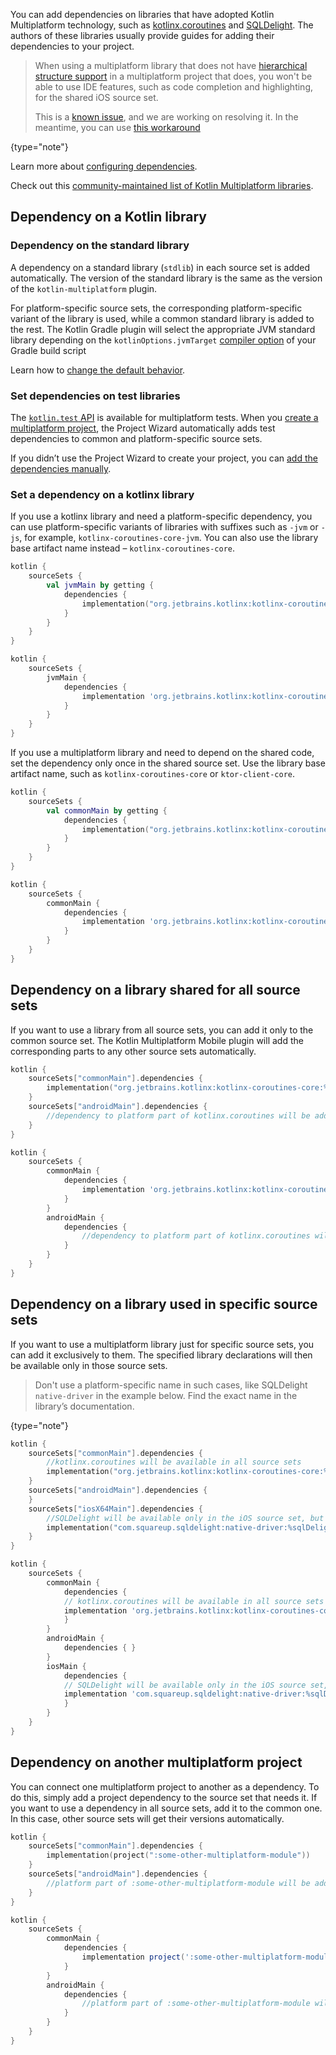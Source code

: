 [//]: # (title: Multiplatform library dependencies)

You can add dependencies on libraries that have adopted Kotlin Multiplatform technology, such as 
[kotlinx.coroutines](https://github.com/Kotlin/kotlinx.coroutines) and [SQLDelight](https://github.com/cashapp/sqldelight). 
The authors of these libraries usually provide guides for adding their dependencies to your project.

> When using a multiplatform library that does not have [hierarchical structure support](mpp-share-on-platforms.md#share-code-on-similar-platforms) in a multiplatform project that does, 
> you won't be able to use IDE features, such as code completion and highlighting, for the shared iOS source set. 
> 
> This is a [known issue](https://youtrack.jetbrains.com/issue/KT-40975), and we are working on resolving it. In the meantime, you can use [this workaround](kmm-add-macos-dependencies.md#workaround-to-enable-ide-support-for-the-shared-ios-source-set)
>
{type="note"}

Learn more about [configuring dependencies](gradle.md#configuring-dependencies).

Check out this [community-maintained list of Kotlin Multiplatform libraries](https://libs.kmp.icerock.dev/).

## Dependency on a Kotlin library

### Dependency on the standard library

A dependency on a standard library (`stdlib`) in each source set is added automatically. The version
of the standard library is the same as the version of the `kotlin-multiplatform` plugin.

For platform-specific source sets, the corresponding platform-specific variant of the library is used, while a common standard
library is added to the rest. The Kotlin Gradle plugin will select the appropriate JVM standard library depending on
the `kotlinOptions.jvmTarget` [compiler option](gradle.md#compiler-options) of your Gradle build script

Learn how to [change the default behavior](gradle.md#dependency-on-the-standard-library).

### Set dependencies on test libraries

The [`kotlin.test` API](https://kotlinlang.org/api/latest/kotlin.test/) is available for multiplatform tests. When you [create a multiplatform project](mpp-create-lib.md),
the Project Wizard automatically adds test dependencies to common and platform-specific source sets.

If you didn’t use the Project Wizard to create your project, you can [add the dependencies manually](gradle.md#set-dependencies-on-test-libraries).

### Set a dependency on a kotlinx library

If you use a kotlinx library and need a platform-specific dependency, you can use platform-specific variants
of libraries with suffixes such as `-jvm` or `-js`, for example, `kotlinx-coroutines-core-jvm`. You can also use the library
base artifact name instead – `kotlinx-coroutines-core`.

<tabs group="build-script">
<tab title="Kotlin" group-key="kotlin">

```kotlin
kotlin {
    sourceSets {
        val jvmMain by getting {
            dependencies {
                implementation("org.jetbrains.kotlinx:kotlinx-coroutines-core-jvm:%coroutinesVersion%")
            }
        }
    }
}

```

</tab>
<tab title="Groovy" group-key="groovy">

```groovy
kotlin {
    sourceSets {
        jvmMain {
            dependencies {
                implementation 'org.jetbrains.kotlinx:kotlinx-coroutines-core-jvm:%coroutinesVersion%'
            }
        }
    }
}
``` 

</tab>
</tabs>

If you use a multiplatform library and need to depend on the shared code, set the dependency only once in the shared
source set. Use the library base artifact name, such as `kotlinx-coroutines-core` or `ktor-client-core`.

<tabs group="build-script">
<tab title="Kotlin" group-key="kotlin">

```kotlin
kotlin {
    sourceSets {
        val commonMain by getting {
            dependencies {
                implementation("org.jetbrains.kotlinx:kotlinx-coroutines-core:%coroutinesVersion%")
            }
        }
    }
}
```

</tab>
<tab title="Groovy" group-key="groovy">

```groovy
kotlin {
    sourceSets {
        commonMain {
            dependencies {
                implementation 'org.jetbrains.kotlinx:kotlinx-coroutines-core:%coroutinesVersion%'
            }
        }
    }
}
``` 

</tab>
</tabs>

## Dependency on a library shared for all source sets

If you want to use a library from all source sets, you can add it only to the common source set. 
The Kotlin Multiplatform Mobile plugin will add the corresponding parts to any other source sets automatically.

<tabs group="build-script">
<tab title="Kotlin" group-key="kotlin">

```kotlin
kotlin {
    sourceSets["commonMain"].dependencies {
        implementation("org.jetbrains.kotlinx:kotlinx-coroutines-core:%coroutinesVersion%")
    }
    sourceSets["androidMain"].dependencies {
        //dependency to platform part of kotlinx.coroutines will be added automatically
    }
}
```

</tab>
<tab title="Groovy" group-key="groovy">

```groovy
kotlin {
    sourceSets {
        commonMain {
            dependencies {
                implementation 'org.jetbrains.kotlinx:kotlinx-coroutines-core:%coroutinesVersion%'
            }
        }
        androidMain {
            dependencies {
                //dependency to platform part of kotlinx.coroutines will be added automatically
            }
        }
    }
}
```

</tab>
</tabs>

## Dependency on a library used in specific source sets

If you want to use a multiplatform library just for specific source sets, you can add it exclusively to them. 
The specified library declarations will then be available only in those source sets.  
   
> Don't use a platform-specific name in such cases, like SQLDelight `native-driver` in the example below. Find the exact name in the library’s documentation.
> 
{type="note"}   

<tabs group="build-script">
<tab title="Kotlin" group-key="kotlin">

```kotlin
kotlin {
    sourceSets["commonMain"].dependencies {
        //kotlinx.coroutines will be available in all source sets
        implementation("org.jetbrains.kotlinx:kotlinx-coroutines-core:%coroutinesVersion%")
    }
    sourceSets["androidMain"].dependencies {
    }
    sourceSets["iosX64Main"].dependencies {
        //SQLDelight will be available only in the iOS source set, but not in Android or common
        implementation("com.squareup.sqldelight:native-driver:%sqlDelightVersion%)
    }
}
```
        
</tab>
<tab title="Groovy" group-key="groovy">

```groovy
kotlin {
    sourceSets {
        commonMain {
            dependencies { 
            // kotlinx.coroutines will be available in all source sets
            implementation 'org.jetbrains.kotlinx:kotlinx-coroutines-core:%coroutinesVersion%'
            }
        }
        androidMain {
            dependencies { }
        }
        iosMain {
            dependencies {
            // SQLDelight will be available only in the iOS source set, but not in Android or common
            implementation 'com.squareup.sqldelight:native-driver:%sqlDelightVersion%'
            }
        }
    }
}
```

</tab>
</tabs>

## Dependency on another multiplatform project

You can connect one multiplatform project to another as a dependency. To do this, simply add a project dependency to the source set that needs it. 
If you want to use a dependency in all source sets, add it to the common one. In this case, other source sets will get their versions automatically.

<tabs group="build-script">
<tab title="Kotlin" group-key="kotlin">

```kotlin
kotlin {
    sourceSets["commonMain"].dependencies {
        implementation(project(":some-other-multiplatform-module"))
    }
    sourceSets["androidMain"].dependencies {
        //platform part of :some-other-multiplatform-module will be added automatically
    }
}
```

</tab>
<tab title="Groovy" group-key="groovy">

```groovy
kotlin {
    sourceSets {
        commonMain {
            dependencies {
                implementation project(':some-other-multiplatform-module')
            }
        }
        androidMain {
            dependencies {
                //platform part of :some-other-multiplatform-module will be added automatically
            }
        }
    }
}
```

</tab>
</tabs>